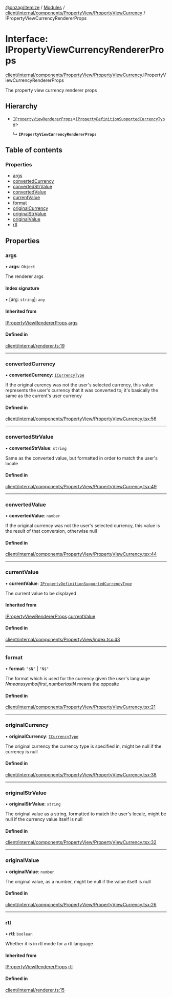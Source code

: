 [@onzag/itemize](../README.md) / [Modules](../modules.md) / [client/internal/components/PropertyView/PropertyViewCurrency](../modules/client_internal_components_PropertyView_PropertyViewCurrency.md) / IPropertyViewCurrencyRendererProps

# Interface: IPropertyViewCurrencyRendererProps

[client/internal/components/PropertyView/PropertyViewCurrency](../modules/client_internal_components_PropertyView_PropertyViewCurrency.md).IPropertyViewCurrencyRendererProps

The property view currency renderer props

## Hierarchy

- [`IPropertyViewRendererProps`](client_internal_components_PropertyView.IPropertyViewRendererProps.md)<[`IPropertyDefinitionSupportedCurrencyType`](base_Root_Module_ItemDefinition_PropertyDefinition_types_currency.IPropertyDefinitionSupportedCurrencyType.md)\>

  ↳ **`IPropertyViewCurrencyRendererProps`**

## Table of contents

### Properties

- [args](client_internal_components_PropertyView_PropertyViewCurrency.IPropertyViewCurrencyRendererProps.md#args)
- [convertedCurrency](client_internal_components_PropertyView_PropertyViewCurrency.IPropertyViewCurrencyRendererProps.md#convertedcurrency)
- [convertedStrValue](client_internal_components_PropertyView_PropertyViewCurrency.IPropertyViewCurrencyRendererProps.md#convertedstrvalue)
- [convertedValue](client_internal_components_PropertyView_PropertyViewCurrency.IPropertyViewCurrencyRendererProps.md#convertedvalue)
- [currentValue](client_internal_components_PropertyView_PropertyViewCurrency.IPropertyViewCurrencyRendererProps.md#currentvalue)
- [format](client_internal_components_PropertyView_PropertyViewCurrency.IPropertyViewCurrencyRendererProps.md#format)
- [originalCurrency](client_internal_components_PropertyView_PropertyViewCurrency.IPropertyViewCurrencyRendererProps.md#originalcurrency)
- [originalStrValue](client_internal_components_PropertyView_PropertyViewCurrency.IPropertyViewCurrencyRendererProps.md#originalstrvalue)
- [originalValue](client_internal_components_PropertyView_PropertyViewCurrency.IPropertyViewCurrencyRendererProps.md#originalvalue)
- [rtl](client_internal_components_PropertyView_PropertyViewCurrency.IPropertyViewCurrencyRendererProps.md#rtl)

## Properties

### args

• **args**: `Object`

The renderer args

#### Index signature

▪ [arg: `string`]: `any`

#### Inherited from

[IPropertyViewRendererProps](client_internal_components_PropertyView.IPropertyViewRendererProps.md).[args](client_internal_components_PropertyView.IPropertyViewRendererProps.md#args)

#### Defined in

[client/internal/renderer.ts:19](https://github.com/onzag/itemize/blob/5c2808d3/client/internal/renderer.ts#L19)

___

### convertedCurrency

• **convertedCurrency**: [`ICurrencyType`](imported_resources.ICurrencyType.md)

If the original curency was not the user's selected
currency, this value represents the user's currency
that it was converted to; it's basically the same as
the current's user currency

#### Defined in

[client/internal/components/PropertyView/PropertyViewCurrency.tsx:56](https://github.com/onzag/itemize/blob/5c2808d3/client/internal/components/PropertyView/PropertyViewCurrency.tsx#L56)

___

### convertedStrValue

• **convertedStrValue**: `string`

Same as the converted value, but formatted in order
to match the user's locale

#### Defined in

[client/internal/components/PropertyView/PropertyViewCurrency.tsx:49](https://github.com/onzag/itemize/blob/5c2808d3/client/internal/components/PropertyView/PropertyViewCurrency.tsx#L49)

___

### convertedValue

• **convertedValue**: `number`

If the original currency was not the user's selected
currency, this value is the result of that conversion,
otherwise null

#### Defined in

[client/internal/components/PropertyView/PropertyViewCurrency.tsx:44](https://github.com/onzag/itemize/blob/5c2808d3/client/internal/components/PropertyView/PropertyViewCurrency.tsx#L44)

___

### currentValue

• **currentValue**: [`IPropertyDefinitionSupportedCurrencyType`](base_Root_Module_ItemDefinition_PropertyDefinition_types_currency.IPropertyDefinitionSupportedCurrencyType.md)

The current value to be displayed

#### Inherited from

[IPropertyViewRendererProps](client_internal_components_PropertyView.IPropertyViewRendererProps.md).[currentValue](client_internal_components_PropertyView.IPropertyViewRendererProps.md#currentvalue)

#### Defined in

[client/internal/components/PropertyView/index.tsx:43](https://github.com/onzag/itemize/blob/5c2808d3/client/internal/components/PropertyView/index.tsx#L43)

___

### format

• **format**: ``"$N"`` \| ``"N$"``

The format which is used for the currency given the user's language
$N means symbol first, number last N$ means the opposite

#### Defined in

[client/internal/components/PropertyView/PropertyViewCurrency.tsx:21](https://github.com/onzag/itemize/blob/5c2808d3/client/internal/components/PropertyView/PropertyViewCurrency.tsx#L21)

___

### originalCurrency

• **originalCurrency**: [`ICurrencyType`](imported_resources.ICurrencyType.md)

The original currency the currency type is
specified in, might be null if the currency
is null

#### Defined in

[client/internal/components/PropertyView/PropertyViewCurrency.tsx:38](https://github.com/onzag/itemize/blob/5c2808d3/client/internal/components/PropertyView/PropertyViewCurrency.tsx#L38)

___

### originalStrValue

• **originalStrValue**: `string`

The original value as a string, formatted
to match the user's locale, might be null
if the currency value itself is null

#### Defined in

[client/internal/components/PropertyView/PropertyViewCurrency.tsx:32](https://github.com/onzag/itemize/blob/5c2808d3/client/internal/components/PropertyView/PropertyViewCurrency.tsx#L32)

___

### originalValue

• **originalValue**: `number`

The original value, as a number, might be null
if the value itself is null

#### Defined in

[client/internal/components/PropertyView/PropertyViewCurrency.tsx:26](https://github.com/onzag/itemize/blob/5c2808d3/client/internal/components/PropertyView/PropertyViewCurrency.tsx#L26)

___

### rtl

• **rtl**: `boolean`

Whether it is in rtl mode for a rtl language

#### Inherited from

[IPropertyViewRendererProps](client_internal_components_PropertyView.IPropertyViewRendererProps.md).[rtl](client_internal_components_PropertyView.IPropertyViewRendererProps.md#rtl)

#### Defined in

[client/internal/renderer.ts:15](https://github.com/onzag/itemize/blob/5c2808d3/client/internal/renderer.ts#L15)

